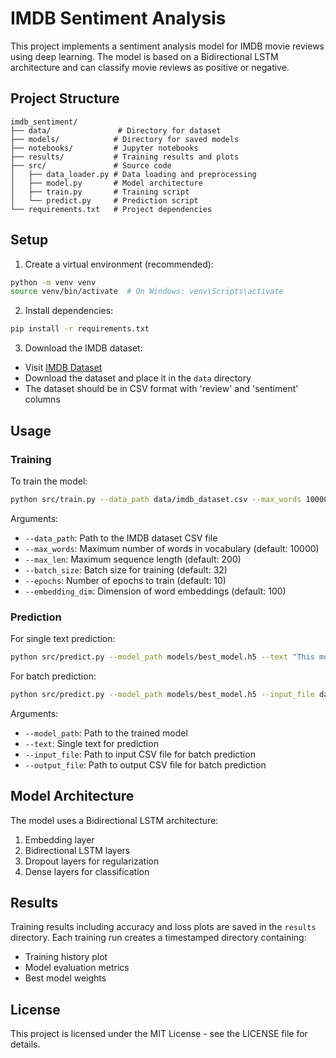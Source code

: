 # IMDB Sentiment Analysis

This project implements a sentiment analysis model for IMDB movie reviews using deep learning. The model is based on a Bidirectional LSTM architecture and can classify movie reviews as positive or negative.

## Project Structure

```
imdb_sentiment/
├── data/               # Directory for dataset
├── models/            # Directory for saved models
├── notebooks/         # Jupyter notebooks
├── results/           # Training results and plots
├── src/               # Source code
│   ├── data_loader.py # Data loading and preprocessing
│   ├── model.py       # Model architecture
│   ├── train.py       # Training script
│   └── predict.py     # Prediction script
└── requirements.txt   # Project dependencies
```

## Setup

1. Create a virtual environment (recommended):
```bash
python -m venv venv
source venv/bin/activate  # On Windows: venv\Scripts\activate
```

2. Install dependencies:
```bash
pip install -r requirements.txt
```

3. Download the IMDB dataset:
- Visit [IMDB Dataset](https://www.kaggle.com/datasets/lakshmi25npathi/imdb-dataset-of-50k-movie-reviews)
- Download the dataset and place it in the `data` directory
- The dataset should be in CSV format with 'review' and 'sentiment' columns

## Usage

### Training

To train the model:

```bash
python src/train.py --data_path data/imdb_dataset.csv --max_words 10000 --max_len 200 --batch_size 32 --epochs 10
```

Arguments:
- `--data_path`: Path to the IMDB dataset CSV file
- `--max_words`: Maximum number of words in vocabulary (default: 10000)
- `--max_len`: Maximum sequence length (default: 200)
- `--batch_size`: Batch size for training (default: 32)
- `--epochs`: Number of epochs to train (default: 10)
- `--embedding_dim`: Dimension of word embeddings (default: 100)

### Prediction

For single text prediction:

```bash
python src/predict.py --model_path models/best_model.h5 --text "This movie was fantastic!"
```

For batch prediction:

```bash
python src/predict.py --model_path models/best_model.h5 --input_file data/test_reviews.csv --output_file results/predictions.csv
```

Arguments:
- `--model_path`: Path to the trained model
- `--text`: Single text for prediction
- `--input_file`: Path to input CSV file for batch prediction
- `--output_file`: Path to output CSV file for batch prediction

## Model Architecture

The model uses a Bidirectional LSTM architecture:
1. Embedding layer
2. Bidirectional LSTM layers
3. Dropout layers for regularization
4. Dense layers for classification

## Results

Training results including accuracy and loss plots are saved in the `results` directory. Each training run creates a timestamped directory containing:
- Training history plot
- Model evaluation metrics
- Best model weights

## License

This project is licensed under the MIT License - see the LICENSE file for details.
